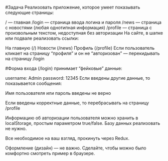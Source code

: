 #Задача
Реализовать приложение, которое умеет показывать следующие страницы:

/ — главная
/login — страница ввода логина и пароля
/news — страница с новостями (любая однотипная информация)
/profile — страница с произвольным текстом, недоступная без авторизации
На сайте, в шапке или подвале реализовать ссылки:

На главную (/)
Новости (/news)
Профиль (/profile)
Если пользователь кликает на страницу “профиля” и он не “авторизован” — перекидывать на страницу /login

#Форма входа (/login) принимает “фейковые” данные:

username: Admin
password: 12345
Если введены другие данные, то показывается сообщения:

Имя пользователя или пароль введены не верно

Если введены корректные данные, то перебрасывать на страницу /profile

Информацию об авторизации пользователя можно хранить в localStorage, простым параметром true/false. Базу данных реализовать не нужно.

Все необходимое на ваш взгляд, прокинуть через Redux.

Оформление (дизайн) — не важно. Сделайте, чтобы можно было комфортно смотреть пример в браузере.
